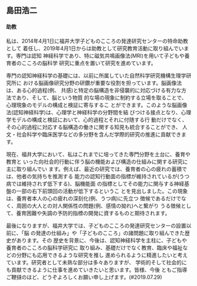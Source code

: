 ## 島田浩二#### 助教私は、2014年4月1日に福井大学子どものこころの発達研究センターの特命助教として 着任し、2019年4月1日からは助教として研究教育活動に取り組んでいます。専門は認知 神経科学であり、特に磁気共鳴画像法(MRI)を用いて子どもや養育者のこころの脳科学 研究に重点を置いて研究を進めています。 

専門の認知神経科学の基礎には、以前に所属していた自然科学研究機構生理学研究所に おける脳画像研究分野の研鑽が重要な役割を担っています。脳画像法は、ある心的過程(例、 共感)と特定の脳構造を非侵襲的に対応づける有力な方法であり、そして、脳という物質 的な場の現象に制約する立場を取ることで、心理現象のモデルの構成と検証に寄与するこ とができます。このような脳画像法(認知神経科学)は、心理学と神経科学の分野間を結 びつける接点となり、心理学モデルの構成と検証において、心的過程とそれに付随する行 動だけでなく、その心的過程に対応する脳構造の働きに関する知見も統合することができ、 人文・社会科学や臨床医学などの多分野を含んだ学際的研究の推進に貢献できます。 

現在、福井大学において、私はこれまでに培ってきた専門分野を土台に、養育や教育と いった向社会的行動に伴う脳の機能および構造の仕組みに関する研究に主に取り組んでい ます。例えば、最近の研究では、養育者の心の疲れの蓄積では、他者の気持ちを推測する 能力の認知行動面の指標が維持されているが(うつ病では維持されず低下する)、脳機能面 の指標としてその能力に関与する神経基盤の一部の右下前頭回の活動が低下するというこ とを見出しました。この現象は、養育者本人の心の疲れの深刻化(例、うつ病)に先立つ 徴候であるだけでなく、周囲の大人との対人関係性の問題(例、感情の拗れ)へと繋がり うる徴候として、養育困難や失調の予防的指標の開発に資するものと期待されます。 

最後になりますが、福井大学では、子どものこころの発達研究センターの設置以前に、「脳 の発達の仕組み」や「子どものこころ」の諸問題に取り組んできた歴史があります。その 歴史を背景に、今後は、認知神経科学を主柱に、子どもや養育者のこころの脳科学研究に 取り組み、基礎だけでなく教育、臨床や福祉などの分野にも応用できるような研究を推し 進められるように精進したいと考えています。研究者として未熟な部分は多々ありますが、 学術的そして社会的にも貢献できるように仕事を進めていきたいと思います。皆様、今後 ともご指導ご鞭撻のほど、どうぞよろしくお願い申し上げます。(#2019.07.29)
 